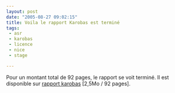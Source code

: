 ```yaml
---
layout: post
date: "2005-08-27 09:02:15"
title: Voila le rapport Karobas est terminé
tags:
 - asr
 - karobas
 - licence
 - nice
 - stage

---
```


Pour un montant total de 92 pages, le rapport se voit terminé. Il est disponible sur [rapport karobas](http://thibault.normand.free.fr/rapports/rap_karobas_2005.pdf) [2,5Mo / 92 pages].

